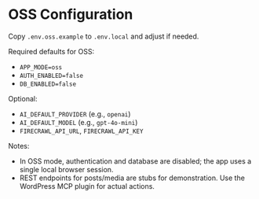 # OSS Configuration

Copy `.env.oss.example` to `.env.local` and adjust if needed.

Required defaults for OSS:

- `APP_MODE=oss`
- `AUTH_ENABLED=false`
- `DB_ENABLED=false`

Optional:

- `AI_DEFAULT_PROVIDER` (e.g., `openai`)
- `AI_DEFAULT_MODEL` (e.g., `gpt-4o-mini`)
- `FIRECRAWL_API_URL`, `FIRECRAWL_API_KEY`

Notes:

- In OSS mode, authentication and database are disabled; the app uses a single local browser session.
- REST endpoints for posts/media are stubs for demonstration. Use the WordPress MCP plugin for actual actions.

